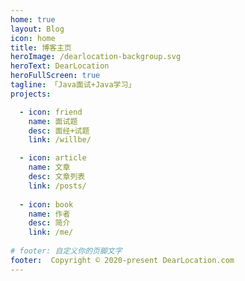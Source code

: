 ```yaml
---
home: true
layout: Blog
icon: home
title: 博客主页
heroImage: /dearlocation-backgroup.svg
heroText: DearLocation
heroFullScreen: true
tagline: 「Java面试+Java学习」
projects:

  - icon: friend
    name: 面试题
    desc: 面经+试题
    link: /willbe/

  - icon: article
    name: 文章
    desc: 文章列表
    link: /posts/
	 
  - icon: book
    name: 作者
    desc: 简介
    link: /me/
	 
# footer: 自定义你的页脚文字
footer:  Copyright © 2020-present DearLocation.com
---
```



